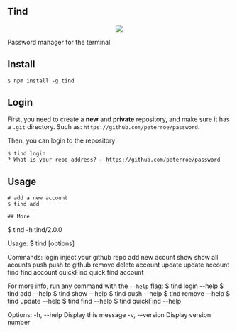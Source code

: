 ## Tind

<p align="center">
  <img src="http://rcwqxz0v4.hn-bkt.clouddn.com/download.png" />
</p>

Password manager for the terminal.

## Install

```shell
$ npm install -g tind
```

## Login

First, you need to create a **new** and **private** repository, and make sure it has a `.git` directory. Such as: `https://github.com/peterroe/password`.

Then, you can login to the repository:

```shell
$ tind login
? What is your repo address? › https://github.com/peterroe/password
```

## Usage

```shell
# add a new account
$ tind add

## More

```
$ tind -h 
tind/2.0.0

Usage:
  $ tind <command> [options]

Commands:
  login      inject your github repo
  add        new acount
  show       show all acounts
  push       push to github
  remove     delete account
  update     update account
  find       find account
  quickFind  quick find account

For more info, run any command with the `--help` flag:
  $ tind login --help
  $ tind add --help
  $ tind show --help
  $ tind push --help
  $ tind remove --help
  $ tind update --help
  $ tind find --help
  $ tind quickFind --help

Options:
  -h, --help     Display this message 
  -v, --version  Display version number 
```